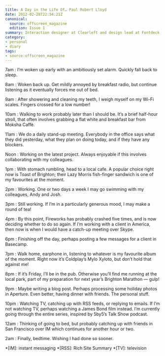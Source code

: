 ```yaml
---
title: A Day in the Life Of… Paul Robert Lloyd
date: 2012-02-28T22:54:21Z
canonical:
  source: offscreen_magazine
  edition: Issue 1
summary: Interaction designer at Clearleft and design lead at Fontdeck.
category:
- personal
- diary
tags:
- source:offscreen_magazine
---
```

7am
: I’m woken up early with an ambitiously set alarm. Quickly fall back to sleep.

8am
: Woken back up. Get mildly annoyed by breakfast radio, but continue listening as it eventually forces me out of bed.

9am
: After showering and cleaning my teeth, I weigh myself on my Wi-Fi scales. Fingers crossed for a low number!

10am
: Walking to work probably later than I should be. It’s a brief half-hour stroll, that often involves grabbing a flat white and breakfast bar from Moksha Caffè.

11am
: We do a daily stand-up meeting. Everybody in the office says what they did yesterday, what they plan on doing today, and if they have any blockers.

Noon
: Working on the latest project. Always enjoyable if this involves collaborating with my colleagues.

1pm
: With stomach rumbling, head to a local cafe. A popular choice right now is Toast of Brighton; their Lazy Morris fish-finger sandwich is one of my favourites at the moment.

2pm
: Working. One or two days a week I may go swimming with my colleagues, Andy and Josh.

3pm
: Still working. If I’m in a particularly generous mood, I may make a round of tea!

4pm
: By this point, Fireworks has probably crashed five times, and is now deciding whether to do so again. If I’m working with a client in America, then now is when I would have a catch-up meeting over Skype.

6pm
: Finishing off the day, perhaps posting a few messages for a client in Basecamp.

7pm
: Walk home, earphone in, listening to whatever is my favourite album of the moment. Right now it’s Coldplay’s Mylo Xyloto, but don’t hold that against me!

8pm
: If it’s Friday, I’ll be in the pub. Otherwise you’ll find me running at the local park, part of my preparation for next year’s Brighton Marathon — gulp!

9pm
: Maybe writing a blog post. Perhaps processing some holiday photos in Aperture. Even better, having dinner with friends. The personal stuff.

10pm
: Watching TV, catching up with RSS feeds, or replying to emails. If I’m not watching TV, perhaps watching a James Bond film instead. I’m currently going through the entire series, inspired by 5by5’s Talk Show podcast.

12am
: Thinking of going to bed, but probably catching up with friends in San Francisco over IM which continues for another hour or two.

2am
: Finally, bedtime. Wishing I had done so sooner.

*[IM]: instant messaging
*[RSS]: Rich Site Summary
*[TV]: television
